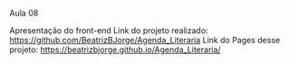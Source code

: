 Aula 08

Apresentação do front-end
Link do projeto realizado: https://github.com/BeatrizBJorge/Agenda_Literaria
Link do Pages desse projeto: https://beatrizbjorge.github.io/Agenda_Literaria/
